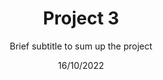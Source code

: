 ---
title: Project 3
date: 16/10/2022
subtitle: Brief subtitle to sum up the project
url: https://google.com
role: My role in the project
thumbnail: sample3.jpg
layout: ../../layouts/Study.astro
featured: true
---